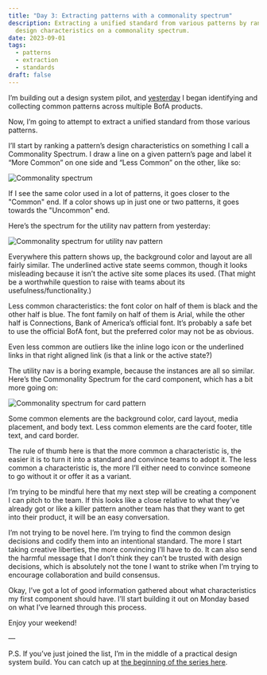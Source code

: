 ```yaml
---
title: "Day 3: Extracting patterns with a commonality spectrum"
description: Extracting a unified standard from various patterns by ranking
  design characteristics on a commonality spectrum.
date: 2023-09-01
tags:
  - patterns
  - extraction
  - standards
draft: false
---
```

I’m building out a design system pilot, and [yesterday](http://localhost:8080/daily/day-2-looking-for-common-patterns/) I began identifying and collecting common patterns across multiple BofA products.

Now, I’m going to attempt to extract a unified standard from those various patterns.

I’ll start by ranking a pattern’s design characteristics on something I call a Commonality Spectrum. I draw a line on a given pattern’s page and label it “More Common” on one side and “Less Common” on the other, like so:

![Commonality spectrum](/assets/i/post-bofa-spectrum.png)

If I see the same color used in a lot of patterns, it goes closer to the "Common" end. If a color shows up in just one or two patterns, it goes towards the "Uncommon" end.

Here’s the spectrum for the utility nav pattern from yesterday:

![Commonality spectrum for utility nav pattern](/assets/i/post-bofa-bar-spectrum.png)

Everywhere this pattern shows up, the background color and layout are all fairly similar. The underlined active state seems common, though it looks misleading because it isn’t the active site some places its used. (That might be a worthwhile question to raise with teams about its usefulness/functionality.)

Less common characteristics: the font color on half of them is black and the other half is blue. The font family on half of them is Arial, while the other half is Connections, Bank of America’s official font. It’s probably a safe bet to use the official BofA font, but the preferred color may not be as obvious.

Even less common are outliers like the inline logo icon or the underlined links in that right aligned link (is that a link or the active state?)

The utility nav is a boring example, because the instances are all so similar. Here’s the Commonality Spectrum for the card component, which has a bit more going on: 

![Commonality spectrum for card pattern](/assets/i/post-bofa-cards-spectrum.png)

Some common elements are the background color, card layout, media placement, and body text. Less common elements are the card footer, title text, and card border.

The rule of thumb here is that the more common a characteristic is, the easier it is to turn it into a standard and convince teams to adopt it. The less common a characteristic is, the more I’ll either need to convince someone to go without it or offer it as a variant.

I’m trying to be mindful here that my next step will be creating a component I can pitch to the team. If this looks like a close relative to what they’ve already got or like a killer pattern another team has that they want to get into their product, it will be an easy conversation. 

I’m not trying to be novel here. I’m trying to find the common design decisions and codify them into an intentional standard. The more I start taking creative liberties, the more convincing I’ll have to do. It can also send the harmful message that I don’t think they can’t be trusted with design decisions, which is absolutely not the tone I want to strike when I’m trying to encourage collaboration and build consensus.

Okay, I’ve got a lot of good information gathered about what characteristics my first component should have. I’ll start building it out on Monday based on what I’ve learned through this process. 

Enjoy your weekend!

—

P.S. If you’ve just joined the list, I’m in the middle of a practical design system build. You can catch up at [the beginning of the series here](https://practicaldesignsystems.com/daily/let-s-build-a-design-system/).